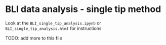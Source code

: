 # BLI data analysis - single tip method

Look at the `BLI_single_tip_analysis.ipynb` or `BLI_single_tip_analysis.html` for instructions

TODO: add more to this file